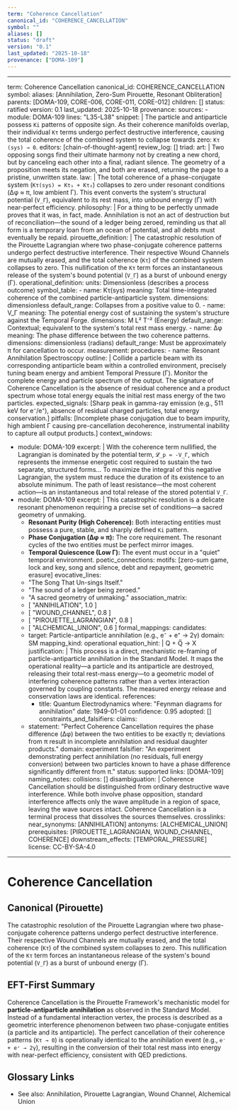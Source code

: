 ```yaml
---
term: "Coherence Cancellation"
canonical_id: "COHERENCE_CANCELLATION"
symbol: ""
aliases: []
status: "draft"
version: "0.1"
last_updated: "2025-10-18"
provenance: ["DOMA-109"]
---
```


---
term: Coherence Cancellation
canonical_id: COHERENCE_CANCELLATION
symbol: 
aliases: [Annihilation, Zero-Sum Pirouette, Resonant Obliteration]
parents: [DOMA-109, CORE-006, CORE-011, CORE-012]
children: []
status: ratified
version: 0.1
last_updated: 2025-10-18
provenance:
  sources:
    - module: DOMA-109
      lines: "L35-L38"
      snippet: |
        The particle and antiparticle possess `Ki` patterns of opposite sign. As their coherence manifolds overlap, their individual `Kτ` terms undergo perfect destructive interference, causing the total coherence of the combined system to collapse towards zero: `Kτ (sys) → 0`.
  editors: [chain-of-thought-agent]
  review_log: []
triad:
  art: |
    Two opposing songs find their ultimate harmony not by creating a new chord, but by canceling each other into a final, radiant silence. The geometry of a proposition meets its negation, and both are erased, returning the page to a pristine, unwritten state.
  law: |
    The total coherence of a phase-conjugate system (`Kτ(sys) = Kτ₁ + Kτ₂`) collapses to zero under resonant conditions (Δφ ≈ π, low ambient Γ). This event converts the system's structural potential (`V_Γ`), equivalent to its rest mass, into unbound energy (Γ) with near-perfect efficiency.
  philosophy: |
    For a thing to be perfectly unmade proves that it was, in fact, made. Annihilation is not an act of destruction but of reconciliation—the sound of a ledger being zeroed, reminding us that all form is a temporary loan from an ocean of potential, and all debts must eventually be repaid.
pirouette_definition: |
  The catastrophic resolution of the Pirouette Lagrangian where two phase-conjugate coherence patterns undergo perfect destructive interference. Their respective Wound Channels are mutually erased, and the total coherence (`Kτ`) of the combined system collapses to zero. This nullification of the `Kτ` term forces an instantaneous release of the system's bound potential (`V_Γ`) as a burst of unbound energy (Γ).
operational_definition:
  units: Dimensionless (describes a process outcome)
  symbol_table:
    - name: Kτ(sys)
      meaning: Total time-integrated coherence of the combined particle-antiparticle system.
      dimensions: dimensionless
      default_range: Collapses from a positive value to 0.
    - name: V_Γ
      meaning: The potential energy cost of sustaining the system's structure against the Temporal Forge.
      dimensions: M L² T⁻² (Energy)
      default_range: Contextual; equivalent to the system's total rest mass energy.
    - name: Δφ
      meaning: The phase difference between the two coherence patterns.
      dimensions: dimensionless (radians)
      default_range: Must be approximately π for cancellation to occur.
  measurement:
    procedures:
      - name: Resonant Annihilation Spectroscopy
        outline: |
          Collide a particle beam with its corresponding antiparticle beam within a controlled environment, precisely tuning beam energy and ambient Temporal Pressure (Γ). Monitor the complete energy and particle spectrum of the output. The signature of Coherence Cancellation is the absence of residual coherence and a product spectrum whose total energy equals the initial rest mass energy of the two particles.
        expected_signals: [Sharp peak in gamma-ray emission (e.g., 511 keV for e⁻/e⁺), absence of residual charged particles, total energy conservation.]
        pitfalls: [Incomplete phase conjugation due to beam impurity, high ambient Γ causing pre-cancellation decoherence, instrumental inability to capture all output products.]
context_windows:
  - module: DOMA-109
    excerpt: |
      With the coherence term nullified, the Lagrangian is dominated by the potential term, `𝓛_p ≈ -V_Γ`, which represents the immense energetic cost required to sustain the two separate, structured forms... To maximize the integral of this negative Lagrangian, the system must reduce the duration of its existence to an absolute minimum. The path of least resistance—the most coherent action—is an instantaneous and total release of the stored potential `V_Γ`.
  - module: DOMA-109
    excerpt: |
      This catastrophic resolution is a delicate resonant phenomenon requiring a precise set of conditions—a sacred geometry of unmaking.
      - **Resonant Purity (High Coherence):** Both interacting entities must possess a pure, stable, and sharply defined `Ki` pattern.
      - **Phase Conjugation (Δφ ≈ π):** The core requirement. The resonant cycles of the two entities must be perfect mirror images.
      - **Temporal Quiescence (Low Γ):** The event must occur in a "quiet" temporal environment.
poetic_connections:
  motifs: [zero-sum game, lock and key, song and silence, debt and repayment, geometric erasure]
  evocative_lines:
    - "The Song That Un-sings Itself."
    - "The sound of a ledger being zeroed."
    - "A sacred geometry of unmaking."
  association_matrix:
    - [ "ANNIHILATION", 1.0 ]
    - [ "WOUND_CHANNEL", 0.8 ]
    - [ "PIROUETTE_LAGRANGIAN", 0.8 ]
    - [ "ALCHEMICAL_UNION", 0.6 ]
formal_mappings:
  candidates:
    - target: Particle-antiparticle annihilation (e.g., e⁻ + e⁺ → 2γ)
      domain: SM
      mapping_kind: operational
      equation_hint: |
        Q + Q̅ → X
      justification: |
        This process is a direct, mechanistic re-framing of particle-antiparticle annihilation in the Standard Model. It maps the operational reality—a particle and its antiparticle are destroyed, releasing their total rest-mass energy—to a geometric model of interfering coherence patterns rather than a vertex interaction governed by coupling constants. The measured energy release and conservation laws are identical.
      references:
        - title: Quantum Electrodynamics
          where: "Feynman diagrams for annihilation"
          date: 1949-01-01
      confidence: 0.95
  adopted: []
constraints_and_falsifiers:
  claims:
    - statement: "Perfect Coherence Cancellation requires the phase difference (Δφ) between the two entities to be exactly π; deviations from π result in incomplete annihilation and residual daughter products."
      domain: experiment
      falsifier: "An experiment demonstrating perfect annihilation (no residuals, full energy conversion) between two particles known to have a phase difference significantly different from π."
      status: supported
      links: [DOMA-109]
naming_notes:
  collisions: []
  disambiguation: |
    Coherence Cancellation should be distinguished from ordinary destructive wave interference. While both involve phase opposition, standard interference affects only the wave amplitude in a region of space, leaving the wave sources intact. Coherence Cancellation is a terminal process that dissolves the sources themselves.
crosslinks:
  near_synonyms: [ANNIHILATION]
  antonyms: [ALCHEMICAL_UNION]
  prerequisites: [PIROUETTE_LAGRANGIAN, WOUND_CHANNEL, COHERENCE]
  downstream_effects: [TEMPORAL_PRESSURE]
license: CC-BY-SA-4.0
---

# Coherence Cancellation

## Canonical (Pirouette)
The catastrophic resolution of the Pirouette Lagrangian where two phase-conjugate coherence patterns undergo perfect destructive interference. Their respective Wound Channels are mutually erased, and the total coherence (`Kτ`) of the combined system collapses to zero. This nullification of the `Kτ` term forces an instantaneous release of the system's bound potential (`V_Γ`) as a burst of unbound energy (Γ).

## EFT-First Summary
Coherence Cancellation is the Pirouette Framework's mechanistic model for **particle-antiparticle annihilation** as observed in the Standard Model. Instead of a fundamental interaction vertex, the process is described as a geometric interference phenomenon between two phase-conjugate entities (a particle and its antiparticle). The perfect cancellation of their coherence patterns (`Kτ → 0`) is operationally identical to the annihilation event (e.g., `e⁻ + e⁺ → 2γ`), resulting in the conversion of their total rest mass into energy with near-perfect efficiency, consistent with QED predictions.

## Glossary Links
- See also: Annihilation, Pirouette Lagrangian, Wound Channel, Alchemical Union